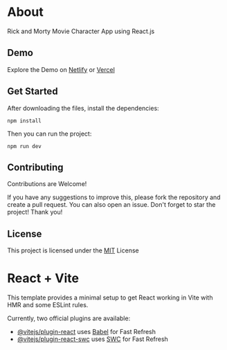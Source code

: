 # About
Rick and Morty Movie Character App using React.js

## Demo
Explore the Demo on [Netlify](https://rick-and-morty-csb2.netlify.app/) or [Vercel](https://rick-and-morty-indol-theta.vercel.app/)

## Get Started
After downloading the files, install the dependencies:
```ssh
npm install
```
Then you can run the project:
```ssh
npm run dev
```
## Contributing
Contributions are Welcome!  

If you have any suggestions to improve this, please fork the repository and create a pull request. You can also open an issue. Don't forget to star the project! Thank you!

## License
This project is licensed under the [MIT]([https://choosealicense.com/licenses/mit/](https://github.com/sina-pirvand/Rick-and-Morty/blob/master/LICENSE.md)) License

# React + Vite

This template provides a minimal setup to get React working in Vite with HMR and some ESLint rules.

Currently, two official plugins are available:

- [@vitejs/plugin-react](https://github.com/vitejs/vite-plugin-react/blob/main/packages/plugin-react/README.md) uses [Babel](https://babeljs.io/) for Fast Refresh
- [@vitejs/plugin-react-swc](https://github.com/vitejs/vite-plugin-react-swc) uses [SWC](https://swc.rs/) for Fast Refresh
